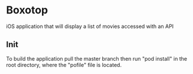 # Boxotop
iOS application that will display a list of movies accessed with an API

## Init
To build the application pull the master branch then run "pod install" in the root directory, where the "pofile" file is located.
